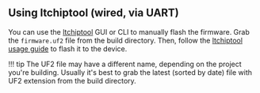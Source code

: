 ## Using ltchiptool (wired, via UART)

You can use the [ltchiptool](https://github.com/libretuya/ltchiptool) GUI or CLI to manually flash the firmware. Grab the `firmware.uf2` file from the build directory. Then, follow the [ltchiptool usage guide](../tools/ltchiptool.md) to flash it to the device.

!!! tip
	The UF2 file may have a different name, depending on the project you're building. Usually it's best to grab the latest (sorted by date) file with UF2 extension from the build directory.
